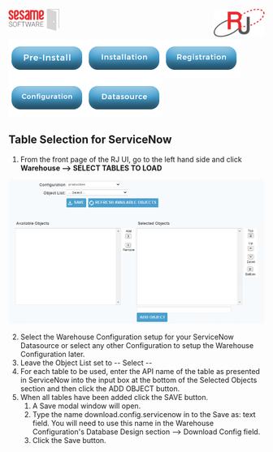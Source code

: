 <img  src="../images/SesameSoftwareLogo-2020Final.png" width="100"><img align=right src="../images/RJOrbitLogo-2021Final.png" width="100">

[![Pre-Installation](../images/Button_PreInstall.png)](guides/installguide.md)[![Installation](../images/Button_Installation.png)](guides/installguide.md)[![Registration](../images/Button_Registration.png)](guides/RegistrationGuide.md)[![Configuration](../images/Button_Configuration.png)](guides/configurationGuide.md)[![Datasource](../images/Button_Datasource.png)](README.md)

## Table Selection for ServiceNow

1. From the front page of the RJ UI, go to the left hand side and click **Warehouse --> SELECT TABLES TO LOAD**

![SelectTablesToLoad](../images/selecttablestoload.png)

2. Select the Warehouse Configuration setup for your ServiceNow Datasource or select any other Configuration to setup the Warehouse Configuration later.
3. Leave the Object List set to -- Select --
4. For each table to be used, enter the API name of the table as presented in ServiceNow into the input box at the bottom of the Selected Objects section and then click the ADD OBJECT button.
5. When all tables have been added click the SAVE button.
   1. A Save modal window will open.
   2. Type the name download.config.servicenow in to the Save as: text field. You will need to use this name in the Warehouse Configuration's Database Design section --> Download Config field.
   3. Click the Save button.
